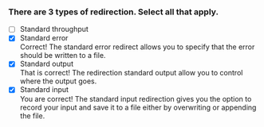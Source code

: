 ### There are 3 types of redirection. Select all that apply.

- [ ] Standard throughput
- [x] Standard error <br>
      Correct! The standard error redirect allows you to specify that the error should be written to a file.
- [x] Standard output <br>
      That is correct! The redirection standard output allow you to control where the output goes.
- [x] Standard input <br>
      You are correct! The standard input redirection gives you the option to record your input and save it to a file either by overwriting or appending the file.
